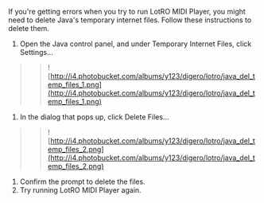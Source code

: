 If you're getting errors when you try to run LotRO MIDI Player, you might need to delete Java's temporary internet files.  Follow these instructions to delete them.

  1. Open the Java control panel, and under Temporary Internet Files, click Settings...
> > ![http://i4.photobucket.com/albums/y123/digero/lotro/java_del_temp_files_1.png](http://i4.photobucket.com/albums/y123/digero/lotro/java_del_temp_files_1.png)
  1. In the dialog that pops up, click Delete Files...
> > ![http://i4.photobucket.com/albums/y123/digero/lotro/java_del_temp_files_2.png](http://i4.photobucket.com/albums/y123/digero/lotro/java_del_temp_files_2.png)
  1. Confirm the prompt to delete the files.
  1. Try running LotRO MIDI Player again.